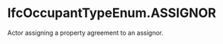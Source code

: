 IfcOccupantTypeEnum.ASSIGNOR
============================
Actor assigning a property agreement to an assignor.


